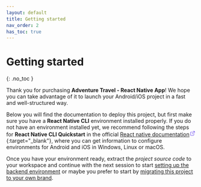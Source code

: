 ```yaml
---
layout: default
title: Getting started
nav_order: 2
has_toc: true
---
```

# Getting started
{: .no_toc }

Thank you for purchasing **Adventure Travel - React Native App**! We hope you can take advantage of it to launch your Android/iOS project in a fast and well-structured way.

Below you will find the documentation to deploy this project, but first make sure you have a **React Native CLI** environment installed properly. If you do not have an environment installed yet, we recommend following the steps for **React Native CLI Quickstart** in the official [React native documentation![icon](/images/ext-link.png)](https://reactnative.dev/docs/environment-setup){:target="_blank"}, where you can get information to configure environments for Android and iOS in Windows, Linux or macOS.

Once you have your environment ready, extract the _project source code_ to your workspace and continue with the next session to start [setting up the backend environment](/docs/backend-config) or maybe you prefer to start by [migrating this project to your own brand](/docs/migrating-to-your-brand).